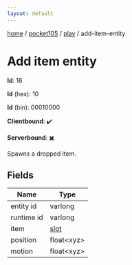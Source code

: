 ```yaml
---
layout: default
---
```


[home](/)  /  [pocket105](/protocol/pocket105)  /  [play](/protocol/pocket105/play)  /  add-item-entity

# Add item entity

**Id**: 16

**Id** (hex): 10

**Id** (bin): 00010000

**Clientbound**: ✔️

**Serverbound**: ✖️

Spawns a dropped item.

## Fields

Name | Type
---|---
entity id | varlong
runtime id | varlong
item | [slot](/protocol/pocket105/types/slot)
position | float&lt;xyz&gt;
motion | float&lt;xyz&gt;
